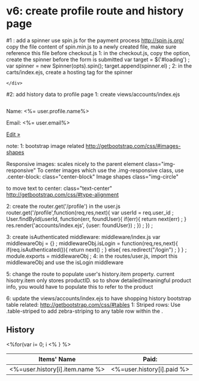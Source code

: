 # v6: create profile route and history page

#1 : add a spinner
use spin.js for the payment process
http://spin.js.org/
copy the file content of spin.min.js to a newly created file, make sure reference this file before checkout.js
1: in the checkout.js, copy the option, create the spinner before the form is submitted
var target = $('#loading') ;
var spinner = new Spinner(opts).spin();
target.append(spinner.el) ;
2: in the carts/index.ejs, create a hosting tag for the spinner

<!-- section for spinner -->
<div class="row">
  <div class="col-lg-6 col-md-offset-3">
    <div class="text-center" id="loading">

    </div>
  </div>
</div>


#2: add history data to profile page
1: create views/accounts/index.ejs

<div class="container">
    <div class="row">
        <div class="col-sm-6 col-md-4">
            <img class="img-circle img-responsive img-center" src="<%= user.profile.picture %>" alt="">
            <br>
            <p>Name: <%= user.profile.name%></p>
            <p>Email: <%= user.email%></p>
            <p><a class="btn btn-primary btn-lg" href="/edit-profile" role="button">Edit &raquo;</a></p>
        </div>
    </div>
</div>

note:
1: bootstrap image related
http://getbootstrap.com/css/#images-shapes

  Responsive images: scales nicely to the parent element
  class="img-responsive"
  To center images which use the .img-responsive class, use .center-block:
  class="center-block"
  Image shapes
   class="img-circle"

   to move text to center:
class="text-center"
http://getbootstrap.com/css/#type-alignment

2: create the router.get('/profile') in the user.js
router.get('/profile',function(req,res,next){
    var userId = req.user_id ;
    User.findById(userId, function(err, foundUser){
        if(err){
            return next(err) ;
        }
        res.render('accounts/index.ejs', {user: foundUser}) ;
    }) ;
}) ;

3: create isAuthenticated middleware: middleware/index.js
var middlewareObj = {} ;
middlewareObj.isLogin = function(req,res,next){
    if(req.isAuthenticated()){
        return next() ;
    } else{
        res.redirect("/login") ;
    }
} ;
module.exports = middlewareObj ;
4: in the routes/user.js, import this middlewareObj and use the isLogin middleware

5: change the route to populate user's history.item property. current hisotry.item only stores productID.
so to show detailed/meaningful product info, you would have to populate this to refer to the product

6: update the views/accounts/index.ejs to have shopping history
bootstrap table related:
http://getbootstrap.com/css/#tables
1: Striped rows: Use .table-striped to add zebra-striping to any table row within the <tbody>.

<div class="col-md-6">
  <h2 class="text-center">History</h2>
  <table class="table table-striped">
    <thead>
      <tr>
        <th>Items' Name</th>
        <th>Paid: </th>
      </tr>
    </thead>
    <tbody>
      <%for(var i= 0; i<user.history.length ; i++) {%>
        <tr>
          <td><%=user.history[i].item.name %></td>
          <td><%=user.history[i].paid %></td>
        </tr>
      <% } %>
    </tbody>
  </table>
</div>
